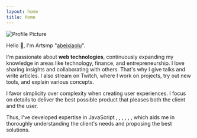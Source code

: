 ```yaml
---
layout: home
title: Home
---
```


<img
  src="https://gravatar.com/avatar/fb723d3d3f122d59b77f08bfdb2a2fca?d=retro"
  alt="Profile Picture"
  class="h-32 w-32 my-0 border-4 border-black rounded-full"
/>

Hello 👋, I'm Artsmp "[abeixiaolu](https://github.com/abeixiaolu)".

I'm passionate about **web technologies**, continuously expanding my knowledge
in areas like technology, finance, and entrepreneurship. I love sharing
insights and collaborating with others. That's why I give talks and write
articles. I also stream on Twitch, where I work on projects, try out new
tools, and explain various concepts.

I favor simplicity over complexity when creating user experiences. I focus
on details to deliver the best possible product that pleases both the
client and the user.

Thus, I've developed expertise in JavaScript <IconTag icon='i-logos-javascript' text='JavaScript'/>, <IconTag icon='i-logos-typescript-icon' text='TypeScript'/>, <IconTag icon='i-logos-vue' text='Vue'/>, <IconTag icon='i-logos-nuxt-icon' text='Nuxt'/>, <IconTag icon='i-logos-react' text='React'/>, <IconTag icon='i-logos-nextjs-icon' text='Nextjs'/>,
which aids me in thoroughly understanding the client's needs and proposing the best solutions.
